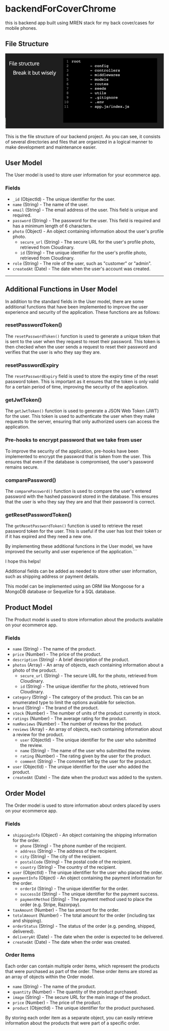 # backendForCoverChrome
this is backend app built using MREN stack for my back cover/cases for mobile phones.

## File Structure

![File Structure](structure.PNG)

This is the file structure of our backend project. As you can see, it consists of several directories and files that are organized in a logical manner to make development and maintenance easier.

## User Model

The User model is used to store user information for your ecommerce app.

### Fields

- `_id` (ObjectId) - The unique identifier for the user.
- `name` (String) - The name of the user.
- `email` (String) - The email address of the user. This field is unique and required.
- `password` (String) - The password for the user. This field is required and has a minimum length of 6 characters.
- `photo` (Object) - An object containing information about the user's profile photo.
  - `secure_url` (String) - The secure URL for the user's profile photo, retrieved from Cloudinary.
  - `id` (String) - The unique identifier for the user's profile photo, retrieved from Cloudinary.
- `role` (String) - The role of the user, such as "customer" or "admin".
- `createdAt` (Date) - The date when the user's account was created.
------------------------------------------------
## Additional Functions in User Model

In addition to the standard fields in the User model, there are some additional functions that have been implemented to improve the user experience and security of the application. These functions are as follows:

### resetPasswordToken()

The `resetPasswordToken()` function is used to generate a unique token that is sent to the user when they request to reset their password. This token is then checked when the user sends a request to reset their password and verifies that the user is who they say they are.

### resetPasswordExpiry

The `resetPasswordExpiry` field is used to store the expiry time of the reset password token. This is important as it ensures that the token is only valid for a certain period of time, improving the security of the application.

### getJwtToken()

The `getJwtToken()` function is used to generate a JSON Web Token (JWT) for the user. This token is used to authenticate the user when they make requests to the server, ensuring that only authorized users can access the application.

### Pre-hooks to encrypt password that we take from user

To improve the security of the application, pre-hooks have been implemented to encrypt the password that is taken from the user. This ensures that even if the database is compromised, the user's password remains secure.

### comparePassword()

The `comparePassword()` function is used to compare the user's entered password with the hashed password stored in the database. This ensures that the user is who they say they are and that their password is correct.

### getResetPasswordToken()

The `getResetPasswordToken()` function is used to retrieve the reset password token for the user. This is useful if the user has lost their token or if it has expired and they need a new one.

By implementing these additional functions in the User model, we have improved the security and user experience of the application.```

I hope this helps!


Additional fields can be added as needed to store other user information, such as shipping address or payment details.

This model can be implemented using an ORM like Mongoose for a MongoDB database or Sequelize for a SQL database.

## Product Model

The Product model is used to store information about the products available on your ecommerce app.

### Fields

- `name` (String) - The name of the product.
- `price` (Number) - The price of the product.
- `description` (String) - A brief description of the product.
- `photos` (Array) - An array of objects, each containing information about a photo of the product.
  - `secure_url` (String) - The secure URL for the photo, retrieved from Cloudinary.
  - `id` (String) - The unique identifier for the photo, retrieved from Cloudinary.
- `category` (String) - The category of the product. This can be an enumerated type to limit the options available for selection.
- `brand` (String) - The brand of the product.
- `stock` (Number) - The number of units of the product currently in stock.
- `ratings` (Number) - The average rating for the product.
- `numReviews` (Number) - The number of reviews for the product.
- `reviews` (Array) - An array of objects, each containing information about a review for the product.
  - `user` (ObjectId) - The unique identifier for the user who submitted the review.
  - `name` (String) - The name of the user who submitted the review.
  - `rating` (Number) - The rating given by the user for the product.
  - `comment` (String) - The comment left by the user for the product.
- `user` (ObjectId) - The unique identifier for the user who added the product.
- `createdAt` (Date) - The date when the product was added to the system.

## Order Model

The Order model is used to store information about orders placed by users on your ecommerce app.

### Fields

- `shippingInfo` (Object) - An object containing the shipping information for the order.
  - `phone` (String) - The phone number of the recipient.
  - `address` (String) - The address of the recipient.
  - `city` (String) - The city of the recipient.
  - `postalCode` (String) - The postal code of the recipient.
  - `country` (String) - The country of the recipient.
- `user` (ObjectId) - The unique identifier for the user who placed the order.
- `paymentInfo` (Object) - An object containing the payment information for the order.
  - `orderId` (String) - The unique identifier for the order.
  - `successId` (String) - The unique identifier for the payment success.
  - `paymentMethod` (String) - The payment method used to place the order (e.g. Stripe, Razorpay).
- `taxAmount` (Number) - The tax amount for the order.
- `totalAmount` (Number) - The total amount for the order (including tax and shipping).
- `orderStatus` (String) - The status of the order (e.g. pending, shipped, delivered).
- `deliveryAt` (Date) - The date when the order is expected to be delivered.
- `createdAt` (Date) - The date when the order was created.

### Order Items

Each order can contain multiple order items, which represent the products that were purchased as part of the order. These order items are stored as an array of objects within the Order model.

- `name` (String) - The name of the product.
- `quantity` (Number) - The quantity of the product purchased.
- `image` (String) - The secure URL for the main image of the product.
- `price` (Number) - The price of the product.
- `product` (ObjectId) - The unique identifier for the product purchased.

By storing each order item as a separate object, you can easily retrieve information about the products that were part of a specific order.
